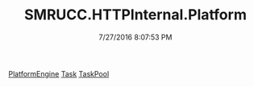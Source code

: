 ﻿---
title: SMRUCC.HTTPInternal.Platform
date: 7/27/2016 8:07:53 PM
---

[PlatformEngine](T-SMRUCC.HTTPInternal.Platform.PlatformEngine.html)
[Task](T-SMRUCC.HTTPInternal.Platform.Task.html)
[TaskPool](T-SMRUCC.HTTPInternal.Platform.TaskPool.html)
